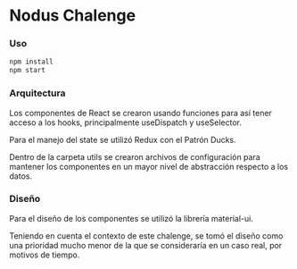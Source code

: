 # Nodus Chalenge

### Uso
```bash
npm install
npm start
```
### Arquitectura
Los componentes de React se crearon usando funciones para así tener acceso a los hooks, principalmente useDispatch y useSelector.

Para el manejo del state se utilizó Redux con el Patrón Ducks.

Dentro de la carpeta utils se crearon archivos de configuración para mantener los componentes en un mayor nivel de abstracción respecto a los datos.

### Diseño
Para el diseño de los componentes se utilizó la librería material-ui. 

Teniendo en cuenta el contexto de este chalenge, se tomó el diseño como una prioridad mucho menor de la que se consideraría en un caso real, por motivos de tiempo.
